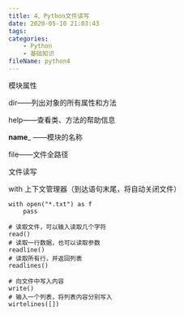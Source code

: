 ```yaml
---
title: 4、Python文件读写
date: 2020-05-10 21:03:43
tags:
categories:
	- Python
	- 基础知识
fileName: python4
---
```


模块属性

dir——列出对象的所有属性和方法

help——查看类、方法的帮助信息

__name___ ——模块的名称

file——文件全路径





文件读写

with 上下文管理器（到达语句末尾，将自动关闭文件）

```
with open("*.txt") as f
	pass
```

```
# 读取文件，可以输入读取几个字符
read()
# 读取一行数据，也可以读取参数
readline()
# 读取所有行，并返回列表
readlines()
```

```
# 向文件中写入内容
write()
# 输入一个列表，将列表内容分别写入
wirtelines([])
```


